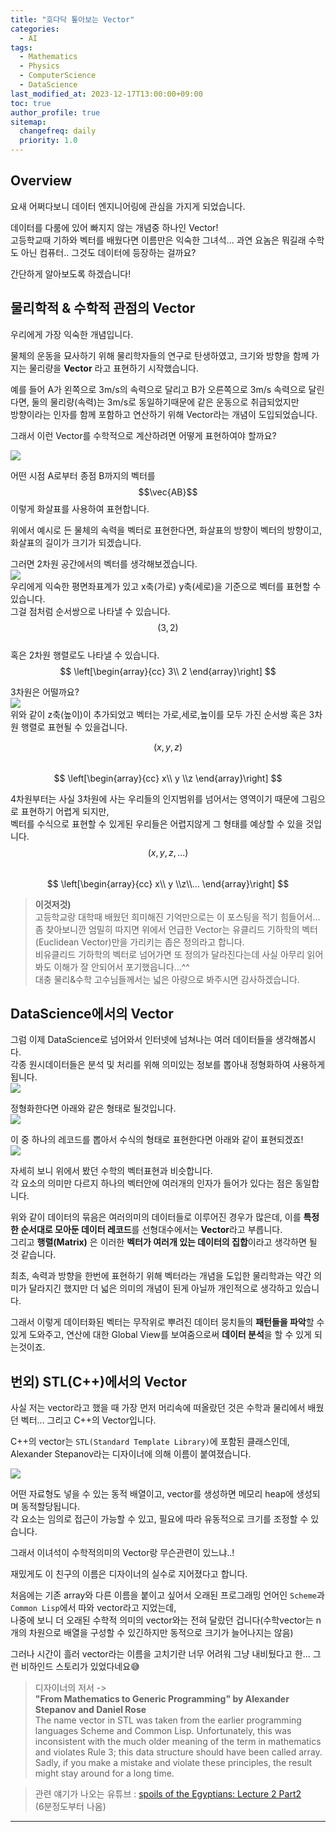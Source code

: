 ```yaml
---
title: "호다닥 톺아보는 Vector"
categories:
  - AI
tags:
  - Mathematics
  - Physics
  - ComputerScience
  - DataScience
last_modified_at: 2023-12-17T13:00:00+09:00
toc: true
author_profile: true
sitemap:
  changefreq: daily
  priority: 1.0
---
```


## Overview
요새 어쩌다보니 데이터 엔지니어링에 관심을 가지게 되었습니다.  

데이터를 다룸에 있어 빠지지 않는 개념중 하나인 Vector!  
고등학교때 기하와 벡터를 배웠다면 이름만은 익숙한 그녀석...
과연 요놈은 뭐길래 수학도 아닌 컴퓨터.. 그것도 데이터에 등장하는 걸까요?  

간단하게 알아보도록 하겠습니다!  

## 물리학적 & 수학적 관점의 Vector

우리에게 가장 익숙한 개념입니다.  

물체의 운동을 묘사하기 위해 물리학자들의 연구로 탄생하였고, 크기와 방향을 함께 가지는 물리량을 **Vector** 라고 표현하기 시작했습니다.  

예를 들어 A가 왼쪽으로 3m/s의 속력으로 달리고 B가 오른쪽으로 3m/s 속력으로 달린다면, 둘의 물리량(속력)는 3m/s로 동일하기때문에 같은 운동으로 취급되었지만  
방향이라는 인자를 함께 포함하고 연산하기 위해 Vector라는 개념이 도입되었습니다.  

그래서 이런 Vector를 수학적으로 계산하려면 어떻게 표현하여야 할까요?  

![](https://raw.githubusercontent.com/GRuuuuu/hololy-img-repo/main/2023-12-17-what-is-vector.md/2.png)  

어떤 시점 A로부터 종점 B까지의 벡터를 $$\vec{AB}$$ 이렇게 화살표를 사용하여 표현합니다.  

위에서 예시로 든 물체의 속력을 벡터로 표현한다면, 화살표의 방향이 벡터의 방향이고, 화살표의 길이가 크기가 되겠습니다.  

그러면 2차원 공간에서의 벡터를 생각해보겠습니다.  
![](https://raw.githubusercontent.com/GRuuuuu/hololy-img-repo/main/2023-12-17-what-is-vector.md/3.png)  
우리에게 익숙한 평면좌표계가 있고 x축(가로) y축(세로)을 기준으로 벡터를 표현할 수 있습니다.  
그걸 점처럼 순서쌍으로 나타낼 수 있습니다.  $$(3,2)$$  
혹은 2차원 행렬로도 나타낼 수 있습니다.  
$$ \left[\begin{array}{cc} 3\\ 2 \end{array}\right] $$   

3차원은 어떨까요?  
![](https://raw.githubusercontent.com/GRuuuuu/hololy-img-repo/main/2023-12-17-what-is-vector.md/4.png)  
위와 같이 z축(높이)이 추가되었고 벡터는 가로,세로,높이를 모두 가진 순서쌍 혹은 3차원 행렬로 표현될 수 있을겁니다.  

$$(x,y,z)$$  
$$ \left[\begin{array}{cc} x\\ y \\z \end{array}\right] $$   

4차원부터는 사실 3차원에 사는 우리들의 인지범위를 넘어서는 영역이기 때문에 그림으로 표현하기 어렵게 되지만,  
벡터를 수식으로 표현할 수 있게된 우리들은 어렵지않게 그 형태를 예상할 수 있을 것입니다.  
$$(x,y,z,...)$$  
$$ \left[\begin{array}{cc} x\\ y \\z\\... \end{array}\right] $$  

>**이것저것)**  
> 고등학교랑 대학때 배웠던 희미해진 기억만으로는 이 포스팅을 적기 힘들어서... 좀 찾아보니깐 엄밀히 따지면 위에서 언급한 Vector는 유클리드 기하학의 벡터(Euclidean Vector)만을 가리키는 좁은 정의라고 합니다.  
> 비유클리드 기하학의 벡터로 넘어가면 또 정의가 달라진다는데 사실 아무리 읽어봐도 이해가 잘 안되어서 포기했읍니다...^^   
> 대충 물리&수학 고수님들께서는 넓은 아량으로 봐주시면 감사하겠습니다.


## DataScience에서의 Vector
그럼 이제 DataScience로 넘어와서 인터넷에 넘쳐나는 여러 데이터들을 생각해봅시다.  
각종 원시데이터들은 분석 및 처리를 위해 의미있는 정보를 뽑아내 정형화하여 사용하게 됩니다.  
![](https://raw.githubusercontent.com/GRuuuuu/hololy-img-repo/main/2023-12-17-what-is-vector.md/5-0.png)   

정형화한다면 아래와 같은 형태로 될것입니다.   
![](https://raw.githubusercontent.com/GRuuuuu/hololy-img-repo/main/2023-12-17-what-is-vector.md/5.png)   

이 중 하나의 레코드를 뽑아서 수식의 형태로 표현한다면 아래와 같이 표현되겠죠!  
![](https://raw.githubusercontent.com/GRuuuuu/hololy-img-repo/main/2023-12-17-what-is-vector.md/6.png)   

자세히 보니 위에서 봤던 수학의 벡터표현과 비슷합니다.  
각 요소의 의미만 다르지 하나의 벡터안에 여러개의 인자가 들어가 있다는 점은 동일합니다.  

위와 같이 데이터의 묶음은 여러의미의 데이터들로 이루어진 경우가 많은데, 이를 **특정한 순서대로 모아둔 데이터 레코드**를 선형대수에서는 **Vector**라고 부릅니다.  
그리고 **행렬(Matrix)** 은 이러한 **벡터가 여러개 있는 데이터의 집합**이라고 생각하면 될 것 같습니다.  


최초, 속력과 방향을 한번에 표현하기 위해 벡터라는 개념을 도입한 물리학과는 약간 의미가 달라지긴 했지만 더 넓은 의미의 개념이 된게 아닐까 개인적으로 생각하고 있습니다.  


그래서 이렇게 데이터화된 벡터는 무작위로 뿌려진 데이터 뭉치들의 **패턴들을 파악**할 수 있게 도와주고, 연산에 대한 Global View를 보여줌으로써 **데이터 분석**을 할 수 있게 되는것이죠.  

## 번외) STL(C++)에서의 Vector

사실 저는 vector라고 했을 때 가장 먼저 머리속에 떠올랐던 것은 수학과 물리에서 배웠던 벡터... 그리고 C++의 Vector입니다.  

C++의 vector는 `STL(Standard Template Library)`에 포함된 클래스인데, Alexander Stepanov라는 디자이너에 의해 이름이 붙여졌습니다.  

![](https://raw.githubusercontent.com/GRuuuuu/hololy-img-repo/main/2023-12-17-what-is-vector.md/7.png)   

어떤 자료형도 넣을 수 있는 동적 배열이고, vector를 생성하면 메모리 heap에 생성되며 동적할당됩니다.   
각 요소는 임의로 접근이 가능할 수 있고, 필요에 따라 유동적으로 크기를 조정할 수 있습니다.  

그래서 이녀석이 수학적의미의 Vector랑 무슨관련이 있느냐..!   

재밌게도 이 친구의 이름은 디자이너의 실수로 지어졌다고 합니다.  

처음에는 기존 array와 다른 이름을 붙이고 싶어서 오래된 프로그래밍 언어인 `Scheme`과 `Common Lisp`에서 따와 vector라고 지었는데,  
나중에 보니 더 오래된 수학적 의미의 vector와는 전혀 달랐던 겁니다(수학vector는 n개의 차원으로 배열을 구성할 수 있긴하지만 동적으로 크기가 늘어나지는 않음)   

그러나 시간이 흘러 vector라는 이름을 고치기란 너무 어려워 그냥 내비뒀다고 한... 그런 비하인드 스토리가 있었다네요😅    

>디자이너의 저서 ->   
>**"From Mathematics to Generic Programming" by Alexander Stepanov and Daniel Rose**  
>The name vector in STL was taken from the earlier programming languages Scheme and Common Lisp. Unfortunately, this was inconsistent with the much older meaning of the term in mathematics and violates Rule 3; this data structure should have been called array. Sadly, if you make a mistake and violate these principles, the result might stay around for a long time.

>관련 얘기가 나오는 유튜브 : [spoils of the Egyptians: Lecture 2 Part2](https://youtu.be/etZgaSjzqlU?si=PdbmfGpahf4aIgbu)  
>(6분정도부터 나옴)  

----
